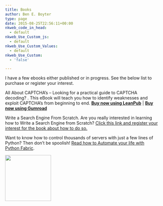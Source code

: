```yaml
---
title: Books
author: Ben E. Boyter
type: page
date: 2015-08-25T22:56:11+00:00
nkweb_code_in_head:
  - default
nkweb_Use_Custom_js:
  - default
nkweb_Use_Custom_Values:
  - default
nkweb_Use_Custom:
  - 'false'

---
```

I have a few ebooks either published or in progress. See the below list to purchase or register your interest.

All About CAPTCHA&#8217;s &#8211; Looking for a practical guide to CAPTCHA decoding? . This eBook will teach you how to identify weaknesses and exploit CAPTCHA&#8217;s from beginning to end. <a style="font-weight: bold;" href="https://leanpub.com/decodingcaptchas/" target="_blank" rel="noopener noreferrer">Buy now using LeanPub</a> | <a style="font-weight: bold;" href="https://gumroad.com/l/fJpHj" target="_blank" rel="noopener noreferrer">Buy now using Gumroad</a>

Write a Search Engine From Scratch. Are you really interested in learning how to Write a Search Engine from Scratch? [Click this link and register your interest for the book about how to do so.][1]

Want to know how to control thousands of servers with just a few lines of Python? Then don’t be spoolish! [Read how to Automate your life with Python Fabric][2].
  
[<img class="aligncenter" src="https://s3.amazonaws.com/titlepages.leanpub.com/pythonfabricautomation/large" height="150px" />][2]

 [1]: https://leanpub.com/creatingasearchenginefromscratch
 [2]: https://leanpub.com/pythonfabricautomation
